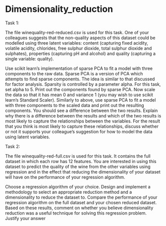 # Dimensionality_reduction

Task 1:

The file winequality-red-reduced.csv is used for this task. One of your colleagues 
suggests that the non-quality aspects of this dataset could be modelled using three latent 
variables: content (capturing fixed acidity, volatile acidity, chlorides, free sulphur dioxide, total 
sulphur dioxide and sulphates), properties (capturing pH and alcohol) and quality (capturing a single variable: quality).

Use scikit learn’s implementation of sparse PCA to fit a model with three components to the raw 
data. Sparse PCA is a version of PCA which attempts to find sparse components. The idea is 
similar to that discussed for factor analysis. Sparsity is controlled by a parameter alpha. For this 
task, set alpha to 5. Print out the components found by sparse PCA.
Now scale the data so that it has mean 0 and variance 1 (you may wish to use scikit learn’s 
Standard Scaler). Similarly to above, use sparse PCA to fit a model with three components to the 
scaled data and print out the resulting components.
You should see a difference between the two results. Explain why there is a difference between 
the results and which of the two results is most likely to capture the relationships between the 
variables. For the result that you think is most likely to capture these relationships, discuss 
whether or not it supports your colleague’s suggestion for how to model the data using latent 
variables.

Task 2:

The file winequality-red-full.csv is used for this task. It contains the full dataset in which 
each row has 12 features. You are interested in using this dataset to predict the quality of the 
wine from the other variables using regression and in the effect that reducing the dimensionality 
of your dataset will have on the performance of your regression algorithm.

Choose a regression algorithm of your choice. Design and implement a methodology to select an 
appropriate reduction method and a dimensionality to reduce the dataset to. Compare the 
performance of your regression algorithm on the full dataset and your chosen reduced dataset.
Based on these results, comment on whether you believe dimensionality reduction was a useful 
technique for solving this regression problem. Justify your answer
